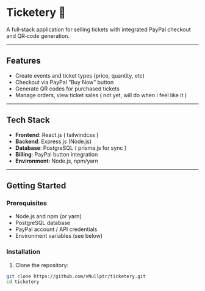 # Ticketery 🎫

A full‑stack application for selling tickets with integrated PayPal checkout and QR‑code generation.

---

## Features
- Create events and ticket types (price, quantity, etc)
- Checkout via PayPal “Buy Now” button
- Generate QR codes for purchased tickets
- Manage orders, view ticket sales ( not yet, will do when i feel like it )
---

## Tech Stack
- **Frontend**: React.js ( tailwindcss )
- **Backend**: Express.js (Node.js)
- **Database**: PostgreSQL ( prisma.js for sync ) 
- **Billing**: PayPal button integration
- **Environment**: Node.js, npm/yarn

---

## Getting Started

### Prerequisites
- Node.js and npm (or yarn)
- PostgreSQL database
- PayPal account / API credentials
- Environment variables (see below)

### Installation
1. Clone the repository:
```bash
git clone https://github.com/vNullptr/ticketery.git
cd ticketery
```

